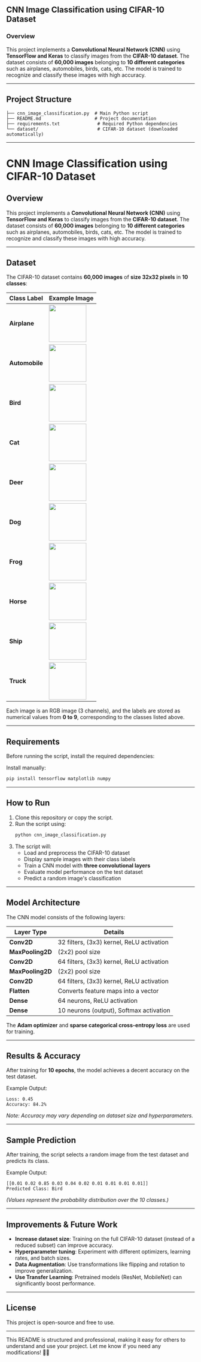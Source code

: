 ## **CNN Image Classification using CIFAR-10 Dataset**  

### **Overview**  
This project implements a **Convolutional Neural Network (CNN)** using **TensorFlow and Keras** to classify images from the **CIFAR-10 dataset**. The dataset consists of **60,000 images** belonging to **10 different categories** such as airplanes, automobiles, birds, cats, etc. The model is trained to recognize and classify these images with high accuracy.  

---

## **Project Structure**  
```
├── cnn_image_classification.py  # Main Python script
├── README.md                    # Project documentation
├── requirements.txt              # Required Python dependencies
└── dataset/                      # CIFAR-10 dataset (downloaded automatically)
```

---

# **CNN Image Classification using CIFAR-10 Dataset**  

## **Overview**  
This project implements a **Convolutional Neural Network (CNN)** using **TensorFlow and Keras** to classify images from the **CIFAR-10 dataset**. The dataset consists of **60,000 images** belonging to **10 different categories** such as airplanes, automobiles, birds, cats, etc. The model is trained to recognize and classify these images with high accuracy.  

---

## **Dataset**  
The CIFAR-10 dataset contains **60,000 images** of **size 32x32 pixels** in **10 classes**:  

| Class Label  | Example Image  |
|-------------|---------------|
| **Airplane** | <img src="https://github.com/user-attachments/assets/36bc0363-cc19-4378-92fb-60a60f239867" width="100"> |
| **Automobile** | <img src="https://github.com/user-attachments/assets/23438360-1403-418b-b802-b174837c415c" width="100"> |
| **Bird** | <img src="https://github.com/user-attachments/assets/0ca22179-faf1-4c65-97ea-1b3542904360" width="100"> |
| **Cat** | <img src="https://github.com/user-attachments/assets/44c9472f-424a-4a41-856f-524a5a52de51" width="100"> |
| **Deer** | <img src="https://github.com/user-attachments/assets/24f17204-5a22-40ef-8e76-08040e0425b8" width="100"> |
| **Dog** | <img src="https://github.com/user-attachments/assets/69b3f8f6-2546-4ffc-92e7-6a7eb3c80b8b" width="100"> |
| **Frog** | <img src="https://github.com/user-attachments/assets/4a4b0cc1-f612-479a-977a-3fc84918a2e2" width="100"> |
| **Horse** | <img src="https://github.com/user-attachments/assets/266778fc-ea84-4b92-9661-a809be22f456" width="100"> |
| **Ship** | <img src="https://github.com/user-attachments/assets/65b3fff0-d1f9-4b76-a0f8-1ff8df091c1f" width="100"> |
| **Truck** | <img src="https://github.com/user-attachments/assets/15b1f145-3ede-43c4-a667-c8c5e6664090" width="100"> |

Each image is an RGB image (3 channels), and the labels are stored as numerical values from **0 to 9**, corresponding to the classes listed above.  

---


## **Requirements**  
Before running the script, install the required dependencies:  

Install manually:  
```bash
pip install tensorflow matplotlib numpy
```

---

## **How to Run**  
1. Clone this repository or copy the script.  
2. Run the script using:  
   ```bash
   python cnn_image_classification.py
   ```
3. The script will:  
   - Load and preprocess the CIFAR-10 dataset  
   - Display sample images with their class labels  
   - Train a CNN model with **three convolutional layers**  
   - Evaluate model performance on the test dataset  
   - Predict a random image's classification  

---

## **Model Architecture**  
The CNN model consists of the following layers:  

| Layer Type          | Details                      |
|---------------------|----------------------------|
| **Conv2D**         | 32 filters, (3x3) kernel, ReLU activation |
| **MaxPooling2D**   | (2x2) pool size |
| **Conv2D**         | 64 filters, (3x3) kernel, ReLU activation |
| **MaxPooling2D**   | (2x2) pool size |
| **Conv2D**         | 64 filters, (3x3) kernel, ReLU activation |
| **Flatten**        | Converts feature maps into a vector |
| **Dense**          | 64 neurons, ReLU activation |
| **Dense**          | 10 neurons (output), Softmax activation |

The **Adam optimizer** and **sparse categorical cross-entropy loss** are used for training.  

---

## **Results & Accuracy**  
After training for **10 epochs**, the model achieves a decent accuracy on the test dataset.  

Example Output:  
```
Loss: 0.45
Accuracy: 84.2%
```
*Note: Accuracy may vary depending on dataset size and hyperparameters.*  

---

## **Sample Prediction**  
After training, the script selects a random image from the test dataset and predicts its class.  

Example Output:  
```
[[0.01 0.02 0.85 0.03 0.04 0.02 0.01 0.01 0.01 0.01]]
Predicted Class: Bird
```
*(Values represent the probability distribution over the 10 classes.)*  

---

## **Improvements & Future Work**  
- **Increase dataset size**: Training on the full CIFAR-10 dataset (instead of a reduced subset) can improve accuracy.  
- **Hyperparameter tuning**: Experiment with different optimizers, learning rates, and batch sizes.  
- **Data Augmentation**: Use transformations like flipping and rotation to improve generalization.  
- **Use Transfer Learning**: Pretrained models (ResNet, MobileNet) can significantly boost performance.  

---

## **License**  
This project is open-source and free to use.  

---

This README is structured and professional, making it easy for others to understand and use your project. Let me know if you need any modifications! 🚀😊
